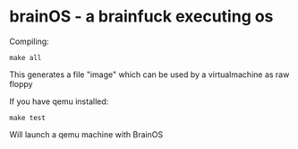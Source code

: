 # brainOS - a brainfuck executing os

Compiling:
```
make all
```
This generates a file "image" which can be used by a virtualmachine as raw floppy

If you have qemu installed:
```
make test
```
Will launch a qemu machine with BrainOS
